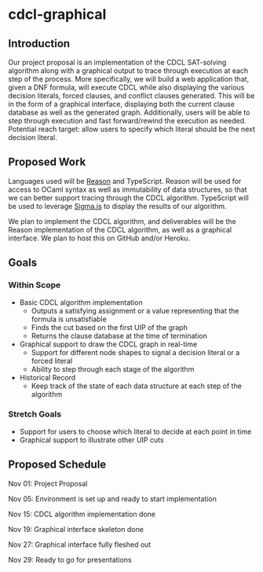 # cdcl-graphical

## Introduction
Our project proposal is an implementation of the CDCL SAT-solving algorithm along with a graphical output to trace through execution at each step of the process. More specifically, we will build a web application that, given a DNF formula, will execute CDCL while also displaying the various decision literals, forced clauses, and conflict clauses generated. This will be in the form of a graphical interface, displaying both the current clause database as well as the generated graph. Additionally, users will be able to step through execution and fast forward/rewind the execution as needed. Potential reach target: allow users to specify which literal should be the next decision literal.

## Proposed Work
Languages  used will be [Reason](https://reasonml.github.io/) and TypeScript. Reason will be used for access to OCaml syntax as well as immutability of data structures, so that we can better support tracing through the CDCL algorithm. TypeScript will be used to leverage [Sigma.js](https://www.sigmajs.org/) to display the results of our algorithm.

We plan to implement the CDCL algorithm, and deliverables will be the Reason implementation of the CDCL algorithm, as well as a graphical interface. We plan to host this on GitHub and/or Heroku.

## Goals
### Within Scope
- Basic CDCL algorithm implementation
  - Outputs a satisfying assignment or a value representing that the formula is unsatisfiable
  - Finds the cut based on the first UIP of the graph
  - Returns the clause database at the time of termination
- Graphical support to draw the CDCL graph in real-time
  - Support for different node shapes to signal a decision literal or a forced literal
  - Ability to step through each stage of the algorithm
- Historical Record
  - Keep track of the state of each data structure at each step of the algorithm

### Stretch Goals
- Support for users to choose which literal to decide at each point in time
- Graphical support to illustrate other UIP cuts

## Proposed Schedule
Nov 01: Project Proposal

Nov 05: Environment is set up and ready to start implementation

Nov 15: CDCL algorithm implementation done

Nov 19: Graphical interface skeleton done

Nov 27: Graphical interface fully fleshed out

Nov 29: Ready to go for presentations